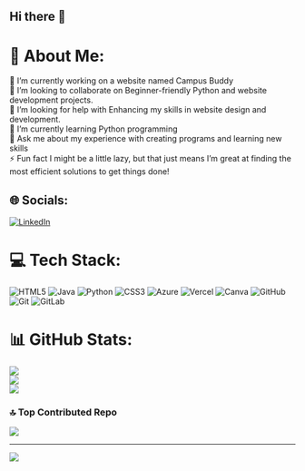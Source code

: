 ## Hi there 👋
# 💫 About Me:
🔭 I’m currently working on a website named Campus Buddy<br>
👯 I’m looking to collaborate on Beginner-friendly Python and website development projects.<br>
🤝 I’m looking for help with Enhancing my skills in website design and development.<br>
🌱 I’m currently learning Python programming<br>
💬 Ask me about my experience with creating programs and learning new skills<br>
⚡ Fun fact I might be a little lazy, but that just means I’m great at finding the most efficient solutions to get things done! 



## 🌐 Socials:
[![LinkedIn](https://img.shields.io/badge/LinkedIn-%230077B5.svg?logo=linkedin&logoColor=white)](https://linkedin.com/in/www.linkedin.com/in/ifrah-pervaiz) 

# 💻 Tech Stack:
![HTML5](https://img.shields.io/badge/html5-%23E34F26.svg?style=plastic&logo=html5&logoColor=white) ![Java](https://img.shields.io/badge/java-%23ED8B00.svg?style=plastic&logo=openjdk&logoColor=white) ![Python](https://img.shields.io/badge/python-3670A0?style=plastic&logo=python&logoColor=ffdd54) ![CSS3](https://img.shields.io/badge/css3-%231572B6.svg?style=plastic&logo=css3&logoColor=white) ![Azure](https://img.shields.io/badge/azure-%230072C6.svg?style=plastic&logo=microsoftazure&logoColor=white) ![Vercel](https://img.shields.io/badge/vercel-%23000000.svg?style=plastic&logo=vercel&logoColor=white) ![Canva](https://img.shields.io/badge/Canva-%2300C4CC.svg?style=plastic&logo=Canva&logoColor=white) ![GitHub](https://img.shields.io/badge/github-%23121011.svg?style=plastic&logo=github&logoColor=white) ![Git](https://img.shields.io/badge/git-%23F05033.svg?style=plastic&logo=git&logoColor=white) ![GitLab](https://img.shields.io/badge/gitlab-%23181717.svg?style=plastic&logo=gitlab&logoColor=white)

# 📊 GitHub Stats:
![](https://github-readme-stats.vercel.app/api?username=ifrahpervaiz22&theme=radical&hide_border=false&include_all_commits=false&count_private=false)<br/>
![](https://nirzak-streak-stats.vercel.app/?user=ifrahpervaiz22&theme=radical&hide_border=false)<br/>
![](https://github-readme-stats.vercel.app/api/top-langs/?username=ifrahpervaiz22&theme=radical&hide_border=false&include_all_commits=false&count_private=false&layout=compact)

### 🔝 Top Contributed Repo
![](https://github-contributor-stats.vercel.app/api?username=ifrahpervaiz22&limit=5&theme=radical&combine_all_yearly_contributions=true)

---
[![](https://visitcount.itsvg.in/api?id=ifrahpervaiz22&icon=0&color=0)](https://visitcount.itsvg.in)

<!-- Proudly created with GPRM ( https://gprm.itsvg.in ) -->
